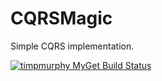 # CQRSMagic

Simple CQRS implementation.

[![timpmurphy MyGet Build Status](https://www.myget.org/BuildSource/Badge/timpmurphy?identifier=10776e88-c096-46f9-8738-a4dbc1fde919)](https://www.myget.org/)
